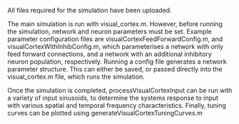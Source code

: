 All files required for the simulation have been uploaded. 

The main simulation is run with visual_cortex.m. However, before running the simulation, network and neuron parameters must be set. Example parameter configuration files are  visualCortexFeedForwardConfig.m, and visualCortexWithInhibConfig.m, which parameterises a network with only feed forward connections, and a network with an additional inhibitory neuron population, respectively. Running a config file generates a network parameter structure. This can either be saved, or passed directly into the visual_cortex.m file, which runs the simulation. 

Once the simulation is completed, processVisualCortexInput can be run with a variety of input sinusoids, to determine the systems response to input with various spatial and temporal frequency characteristics. Finally, tuning curves can be plotted using generateVisualCortexTuningCurves.m
